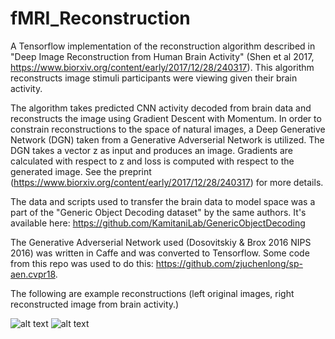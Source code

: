 # fMRI_Reconstruction

A Tensorflow implementation of the reconstruction algorithm described in "Deep Image Reconstruction from Human Brain Activity" (Shen et al 2017, https://www.biorxiv.org/content/early/2017/12/28/240317). This algorithm reconstructs image stimuli participants were viewing given their brain activity. 

The algorithm takes predicted CNN activity decoded from brain data and reconstructs the image using Gradient Descent with Momentum. In order to constrain reconstructions to the space of natural images, a Deep Generative Network (DGN) taken from a Generative Adverserial Network is utilized. The DGN takes a vector z as input and produces an image. Gradients are calculated with respect to z and loss is computed with respect to the generated image. See the preprint (https://www.biorxiv.org/content/early/2017/12/28/240317) for more details.

The data and scripts used to transfer the brain data to model space was a part of the "Generic Object Decoding dataset" by the same authors. It's available here: https://github.com/KamitaniLab/GenericObjectDecoding 

The Generative Adverserial Network used (Dosovitskiy & Brox 2016 NIPS 2016) was written in Caffe and was converted to Tensorflow. Some code from this repo was used to do this: https://github.com/zjuchenlong/sp-aen.cvpr18. 

The following are example reconstructions (left original images, right reconstructed image from brain activity.)

![alt text](https://github.com/sreejank/fMRI_Reconstruction/blob/master/img1.png)
![alt text](https://github.com/sreejank/fMRI_Reconstruction/blob/master/img2.png)

